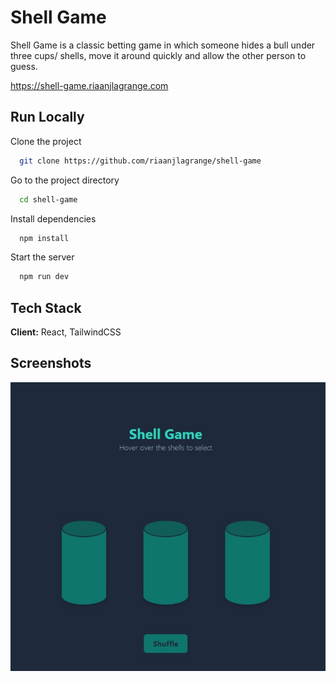 # Shell Game

Shell Game is a classic betting game in which someone hides a bull under three cups/ shells, move it around quickly and allow the other person to guess.

https://shell-game.riaanjlagrange.com

## Run Locally

Clone the project

```bash
  git clone https://github.com/riaanjlagrange/shell-game
```

Go to the project directory

```bash
  cd shell-game
```

Install dependencies

```bash
  npm install
```

Start the server

```bash
  npm run dev
```

## Tech Stack

**Client:** React, TailwindCSS

## Screenshots

![App Screenshot](./md/md-screenshot-1.jpg)
